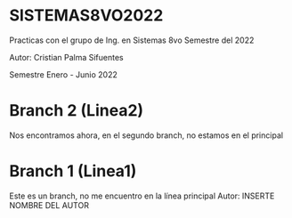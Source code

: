 # SISTEMAS8VO2022
Practicas con el grupo de Ing. en Sistemas 8vo Semestre del 2022

Autor: Cristian Palma Sifuentes

Semestre Enero - Junio 2022

# Branch 2 (Linea2)
Nos encontramos ahora, en el segundo branch, no estamos en el principal
# Branch 1 (Linea1)
Este es un branch, no me encuentro en la línea principal
Autor: INSERTE NOMBRE DEL AUTOR
